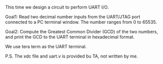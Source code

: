 This time we design a circuit to perform UART I/O.

Goal1: Read two decimal number inputs from the UART/JTAG port
connected to a PC terminal window. The number ranges from
0 to 65535.

Goal2: Compute the Greatest Common Divider (GCD) of the two
numbers, and print the GCD to the UART terminal in
hexadecimal format.

We use tera term as the UART terminal.

P.S. The xdc file and uart.v is provided bu TA, not written by me.
